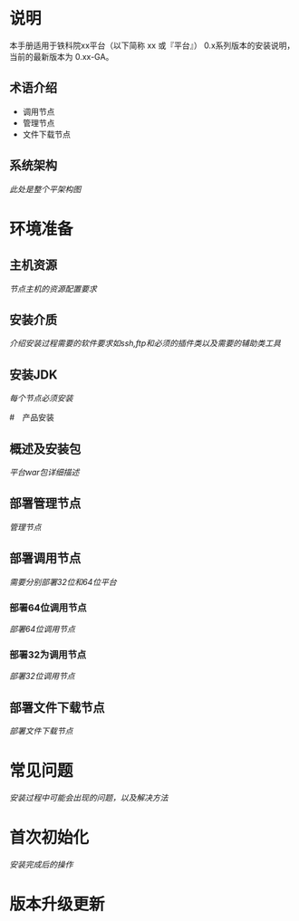 # 说明
本手册适用于铁科院xx平台（以下简称 xx 或『平台』） 0.x系列版本的安装说明，当前的最新版本为 0.xx-GA。
## 术语介绍

* 调用节点
* 管理节点
* 文件下载节点

## 系统架构
*此处是整个平架构图*

# 环境准备
 
## 主机资源
 *节点主机的资源配置要求*

## 安装介质
*介绍安装过程需要的软件要求如ssh,ftp和必须的插件类以及需要的辅助类工具*
## 安装JDK
*每个节点必须安装*


#　产品安装

## 概述及安装包
*平台war包详细描述*
## 部署管理节点
*管理节点*
## 部署调用节点
*需要分别部署32位和64位平台*
### 部署64位调用节点
*部署64位调用节点*
### 部署32为调用节点
*部署32位调用节点*
## 部署文件下载节点
*部署文件下载节点*
# 常见问题
*安装过程中可能会出现的问题，以及解决方法*
# 首次初始化
*安装完成后的操作*

# 版本升级更新
